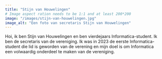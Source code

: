```yaml
---
title: "Stijn van Houwelingen"
# Image aspect ration needs to be 1:1 and at least 200*200
image: "/images/stijn-van-houwelingen.jpg"
image_alt: "Een foto van secretaris Stijn van Houwelingen"
---
```

Hoi, ik ben Stijn van Houwelingen en ben vierdejaars Informatica-student. Ik ben de secretaris van de vereniging. Ik was in 2023 de eerste Informatica-student die lid is geworden van de verening en mijn doel is om Informatica een volwaardig onderdeel te maken van de vereniging.